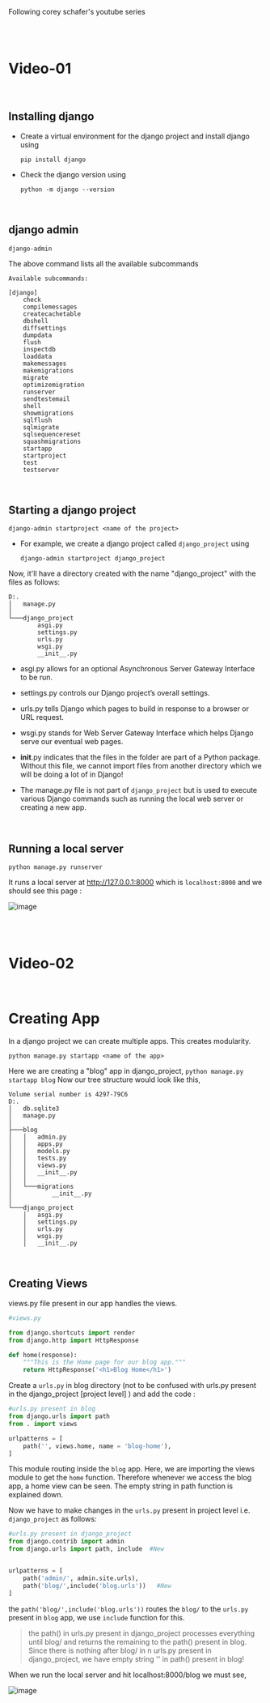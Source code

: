 
Following corey schafer's youtube series


<br/>
<br/>

# Video-01

<br/>

## Installing django

- Create a virtual environment for the django project and install django using
	```
	pip install django
	```

- Check the django version using 
	```
	python -m django --version
	```

<br/>

## django admin

```
django-admin
```

The above command lists all the available subcommands
```
Available subcommands:

[django]
    check
    compilemessages
    createcachetable
    dbshell
    diffsettings
    dumpdata
    flush
    inspectdb
    loaddata
    makemessages
    makemigrations
    migrate
    optimizemigration
    runserver
    sendtestemail
    shell
    showmigrations
    sqlflush
    sqlmigrate
    sqlsequencereset
    squashmigrations
    startapp
    startproject
    test
    testserver
```


<br/>

## Starting a django project

```
django-admin startproject <name of the project>
```

- For example, we create a django project called `django_project` using 
	```
	django-admin startproject django_project
	```

Now, it'll have a directory created with the name "django_project" with the files as follows:

```
D:.
│   manage.py
│
└───django_project
        asgi.py
        settings.py
        urls.py
        wsgi.py
        __init__.py
```

- asgi.py allows for an optional Asynchronous Server Gateway Interface to be run.
- settings.py controls our Django project’s overall settings.
- urls.py tells Django which pages to build in response to a browser or URL request.
- wsgi.py stands for Web Server Gateway Interface which helps Django serve our eventual web pages.
- __init__.py indicates that the files in the folder are part of a Python package. Without this file, we cannot import files from another directory which we will be doing a lot of in Django!

- The manage.py file is not part of `django_project` but is used to execute various Django commands such as running the local web server or creating a new app.


<br/>

## Running a local server

```
python manage.py runserver
```

It runs a local server at http://127.0.0.1:8000 which is `localhost:8000` and we should see this page :

![image](./_assets/localhost.png)


<br/>
<br/>

# Video-02

<br/>

# Creating App

In a django project we can create multiple apps. This creates modularity.

```
python manage.py startapp <name of the app>
```

Here we are creating a "blog" app in django_project, `python manage.py startapp blog`
Now our tree structure would look like this,

```
Volume serial number is 4297-79C6
D:.
│   db.sqlite3
│   manage.py
│
├───blog
│   │   admin.py
│   │   apps.py
│   │   models.py
│   │   tests.py
│   │   views.py
│   │   __init__.py
│   │
│   └───migrations
│           __init__.py
│
└───django_project
    │   asgi.py
    │   settings.py
    │   urls.py
    │   wsgi.py
    │   __init__.py
```

<br/>


## Creating Views

views.py file present in our app handles the views.

```python
#views.py

from django.shortcuts import render
from django.http import HttpResponse

def home(response):
    """This is the Home page for our blog app."""
    return HttpResponse('<h1>Blog Home</h1>')

```

Create a `urls.py` in blog directory (not to be confused with urls.py present in the django_project \[project level\] ) and add the code :
```python
#urls.py present in blog
from django.urls import path
from . import views

urlpatterns = [
    path('', views.home, name = 'blog-home'),
]
```
This module routing inside the `blog` app. Here, we are importing the views module to get the `home` function. Therefore whenever we access the blog app, a home view can be seen. The empty string in path function is explained down.


Now we have to make changes in the `urls.py` present in project level i.e. `django_project` as follows:
```python
#urls.py present in django_project
from django.contrib import admin
from django.urls import path, include  #New


urlpatterns = [
    path('admin/', admin.site.urls),
    path('blog/',include('blog.urls'))   #New
]
```
the  `path('blog/',include('blog.urls'))` routes the `blog/` to the `urls.py` present in `blog` app, we use `include` function for this.


> the path() in urls.py present in django_project processes everything until blog/ and returns the remaining to the path() present in blog. Since there is nothing after blog/ in n urls.py present in django_project, we have empty string '' in path() present in blog!


When we run the local server and hit localhost:8000/blog we must see,

![image](./_assets/blog-home.png)

